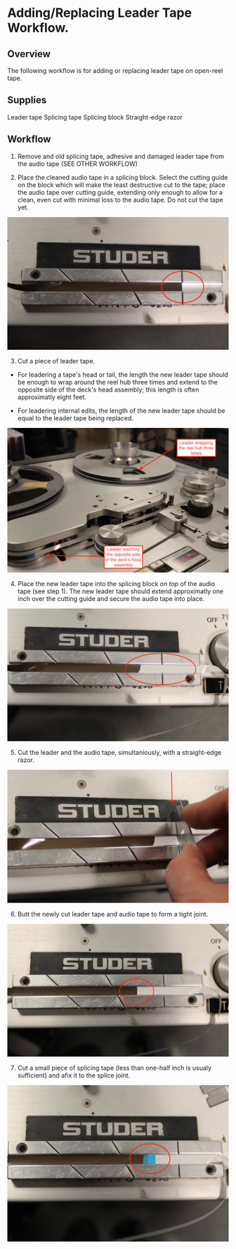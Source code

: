 # Adding/Replacing Leader Tape Workflow. 

## Overview 

The following workflow is for adding or replacing leader tape on open-reel tape.

## Supplies 

Leader tape
Splicing tape
Splicing block
Straight-edge razor

## Workflow

1) Remove and old splicing tape, adhesive and damaged leader tape from the audio tape (SEE OTHER WORKFLOW)


2) Place the cleaned audio tape in a splicing block.  Select the cutting guide on the block which will make the least destructive cut to the tape; place the audio tape over cutting guide, extending only enough to allow for a clean, even cut with minimal loss to the audio tape. Do not cut the tape yet.

![](leader_1a.jpg)

3) Cut a piece of leader tape.  

* For leadering a tape's head or tail, the length the new leader tape should be enough to wrap around the reel hub three times and extend to the opposite side of the deck's head assembly; this length is often approximatly eight feet.
 
* For leadering internal edits, the length of the new leader tape should be equal to the leader tape being replaced.  

![](leader_2.jpg)

4) Place the new leader tape into the splicing block *on top* of the audio tape (see step 1).  The new leader tape should extend approximatly one inch over the cutting guide and secure the audio tape into place.

![](leader_1b.jpg)

5) Cut the leader and the audio tape, simultaniously, with a straight-edge razor.

![](leader_1c.jpg)

6) Butt the newly cut leader tape and audio tape to form a tight joint.

![](leader_1d.jpg)

7) Cut a small piece of splicing tape (less than one-half inch is usualy sufficient) and afix it to the splice joint.

![](leader_1e.jpg)






